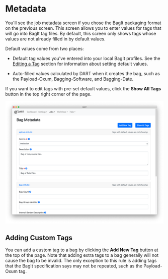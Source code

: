 # Metadata

You'll see the job metadata screen if you chose the BagIt packaging format on the previous screen. This screen allows you to enter values for tags that will go into BagIt tag files. By default, this screen only shows tags whose values are not already filled in by default values.

Default values come from two places:

* Default tag values you've entered into your local BagIt profiles. See the [Editing a Tag](../bagit/customizing.md#editing-a-tag) section for information about setting default values.

* Auto-filled values calculated by DART when it creates the bag, such as the Payload-Oxum, Bagging-Software, and Bagging-Date.

If you want to edit tags with pre-set default values, click the __Show All Tags__ button in the top right corner of the page.

![Job metadata](../../img/jobs/metadata.png)

## Adding Custom Tags

You can add a custom tag to a bag by clicking the __Add New Tag__ button at the top of the page. Note that adding extra tags to a bag generally will not cause the bag to be invalid. The only exception to this rule is adding tags that the BagIt specification says may not be repeated, such as the Payload-Oxum tag.
